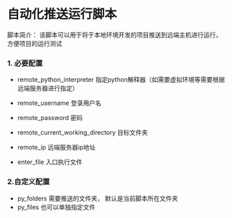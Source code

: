 # 自动化推送运行脚本
脚本简介：
该脚本可以用于将于本地环境开发的项目推送到远端主机进行运行，方便项目的运行测试

### 1. 必要配置
* remote_python_interpreter 指定python解释器（如需要虚拟环境等需要根据远端服务器进行指定）
* remote_username 登录用户名
* remote_password 密码
* remote_current_working_directory 目标文件夹
* remote_ip 远端服务器ip地址

* enter_file 入口执行文件

### 2.自定义配置
* py_folders 需要推送的文件夹， 默认是当前脚本所在文件夹
* py_files 也可以单独指定文件
